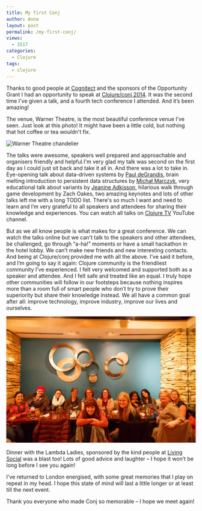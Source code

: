 ```yaml
---
title: My first Conj
author: Anna
layout: post
permalink: /my-first-conj/
views:
  - 1517
categories:
  - Clojure
tags:
  - clojure
---
```

Thanks to good people at <a title="Cognitect" href="http://cognitect.com/" target="_blank">Cognitect</a> and the sponsors of the Opportunity Grant I had an opportunity to speak at <a href="http://clojure-conj.org/" target="_blank">Clojure/conj 2014</a>. It was the second time I've given a talk, and a fourth tech conference I attended. And it&#8217;s been amazing!

<!--more-->

The venue, Warner Theatre, is the most beautiful conference venue I&#8217;ve seen. Just look at this photo! It might have been a little cold, but nothing that hot coffee or tea wouldn't fix.

<img style="float: center;" src="http://lnnewyork.blob.core.windows.net/images/warner_venueimage4.jpg" alt="Warner Theatre chandelier" />

The talks were awesome, speakers well prepared and approachable and organisers friendly and helpful.I'm very glad my talk was second on the first day as I could just sit back and take it all in. And there was a lot to take in. Eye-opening talk about data-driven systems by <a href="https://twitter.com/ohpauleez" target="_blank">Paul deGrandis</a>, brain melting introduction to persistent data structures by <a href="https://github.com/michalmarczyk" target="_blank">Michał Marczyk</a>, very educational talk about variants by <a href="https://twitter.com/jneen_" target="_blank">Jeanine Adkisson</a>, hilarious walk through game development by Zach Oakes, two amazing keynotes and lots of other talks left me with a long TODO list. There's so much I want and need to learn and I&#8217;m very grateful to all speakers and attendees for sharing their knowledge and experiences. You can watch all talks on <a href="https://www.youtube.com/playlist?list=PLZdCLR02grLoc322bYirANEso3mmzvCiI" target="_blank">Clojure TV</a> YouTube channel.

But as we all know people is what makes for a great conference. We can watch the talks online but we can't talk to the speakers and other attendees, be challenged, go through &#8220;a-ha!&#8221; moments or have a small hackathon in the hotel lobby. We can&#8217;t make new friends and new interesting contacts. And being at Clojure/conj provided me with all the above. I&#8217;ve said it before, and I&#8217;m going to say it again: Clojure community is the friendliest community I&#8217;ve experienced. I felt very welcomed and supported both as a speaker and attendee. And I felt safe and treated like an equal. I truly hope other communities will follow in our footsteps because nothing inspires more than a room full of smart people who don&#8217;t try to prove their superiority but share their knowledge instead. We all have a common goal after all: improve technology, improve industry, improve our lives and ourselves.

<img style="float: center;" src="/images/conj.jpg" alt="Lambda Ladies Dinner" />

Dinner with the Lambda Ladies, sponsored by the kind people at <a href="https://www.livingsocial.com" target="_blank">Living Social</a> was a blast too! Lots of good advice and laughter &#8211; I hope it won&#8217;t be long before I see you again!

I've returned to London energised, with some great memories that I play on repeat in my head. I hope this state of mind will last a little longer or at least till the next event.

Thank you everyone who made Conj so memorable &#8211; I hope we meet again!

